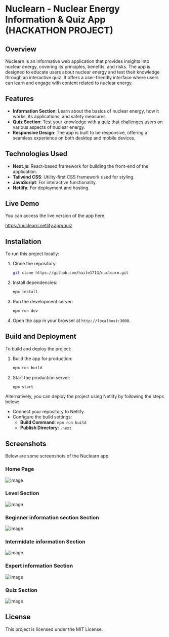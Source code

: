 
# Nuclearn - Nuclear Energy Information & Quiz App (HACKATHON PROJECT)

## Overview

Nuclearn is an informative web application that provides insights into nuclear energy, covering its principles, benefits, and risks. The app is designed to educate users about nuclear energy and test their knowledge through an interactive quiz. It offers a user-friendly interface where users can learn and engage with content related to nuclear energy.

## Features

- **Information Section**: Learn about the basics of nuclear energy, how it works, its applications, and safety measures.
- **Quiz Section**: Test your knowledge with a quiz that challenges users on various aspects of nuclear energy.
- **Responsive Design**: The app is built to be responsive, offering a seamless experience on both desktop and mobile devices.

## Technologies Used

- **Next.js**: React-based framework for building the front-end of the application.
- **Tailwind CSS**: Utility-first CSS framework used for styling.
- **JavaScript**: For interactive functionality.
- **Netlify**: For deployment and hosting.
## Live Demo

You can access the live version of the app here:

https://nuclearn.netlify.app/quiz

## Installation

To run this project locally:

1. Clone the repository:
   ```bash
   git clone https://github.com/haile1713/nuclearn.git
   ```

2. Install dependencies:
   ```bash
   npm install
   ```

3. Run the development server:
   ```bash
   npm run dev
   ```

4. Open the app in your browser at `http://localhost:3000`.

## Build and Deployment

To build and deploy the project:

1. Build the app for production:
   ```bash
   npm run build
   ```

2. Start the production server:
   ```bash
   npm start
   ```

Alternatively, you can deploy the project using Netlify by following the steps below:

- Connect your repository to Netlify.
- Configure the build settings:
  - **Build Command**: `npm run build`
  - **Publish Directory**: `.next`

## Screenshots

Below are some screenshots of the Nuclearn app:

### Home Page
![image](https://github.com/user-attachments/assets/48202b4f-5702-4404-a176-e829e281e513)


### Level Section
![image](https://github.com/user-attachments/assets/1ce8223c-e1ab-40d0-89e1-d0a79aefab26)
### Beginner information section Section
![image](https://github.com/user-attachments/assets/5f6cea8a-7c68-4ce6-96cb-c4569ef7bafa)
### Intermidate information Section
![image](https://github.com/user-attachments/assets/07ac0be2-3b43-4163-b7bb-ba9f728b2c1a)
### Expert information Section
![image](https://github.com/user-attachments/assets/45e005b6-8e1a-4e2b-afe1-774e280a85c0)
### Quiz Section
![image](https://github.com/user-attachments/assets/beb46719-73d6-4604-893c-b1b5c5508c3b)



## License

This project is licensed under the MIT License.
